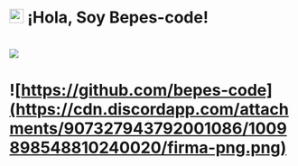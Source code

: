 # <img src="https://user-images.githubusercontent.com/57642291/115981321-b7a44c80-a58a-11eb-8109-79aa8bcf0698.gif" width="25px"> ¡Hola, Soy Bepes-code!



# ![](https://github-readme-stats.vercel.app/api?username=bepes-code&show_icons=true&theme=radical)
# ![https://github.com/bepes-code](https://cdn.discordapp.com/attachments/907327943792001086/1009898548810240020/firma-png.png) 
